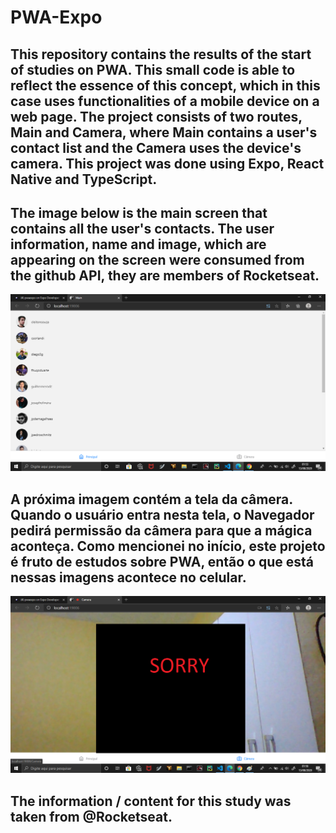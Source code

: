 # PWA-Expo

## This repository contains the results of the start of studies on PWA. This small code is able to reflect the essence of this concept, which in this case uses functionalities of a mobile device on a web page. The project consists of two routes, Main and Camera, where Main contains a user's contact list and the Camera uses the device's camera. This project was done using Expo, React Native and TypeScript.

## The image below is the main screen that contains all the user's contacts. The user information, name and image, which are appearing on the screen were consumed from the github API, they are members of Rocketseat.

![Main](./README/Imagem1.png)

## A próxima imagem contém a tela da câmera. Quando o usuário entra nesta tela, o Navegador pedirá permissão da câmera para que a mágica aconteça. Como mencionei no início, este projeto é fruto de estudos sobre PWA, então o que está nessas imagens acontece no celular.

![Camera](./README/Imagem2.png)

## The information / content for this study was taken from @Rocketseat.

